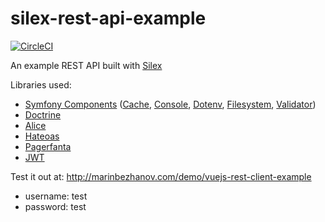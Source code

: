 # silex-rest-api-example

[![CircleCI](https://img.shields.io/circleci/project/github/mbezhanov/silex-rest-api-example.svg)]()

An example REST API built with [Silex](https://silex.symfony.com/)

Libraries used:
- [Symfony Components](https://symfony.com/components) ([Cache](https://symfony.com/components/Cache), [Console](https://symfony.com/components/Console), [Dotenv](https://symfony.com/components/Dotenv), [Filesystem](https://symfony.com/components/Filesystem), [Validator](https://symfony.com/components/Validator))
- [Doctrine](http://www.doctrine-project.org/)
- [Alice](https://github.com/nelmio/alice)
- [Hateoas](https://github.com/willdurand/Hateoas)
- [Pagerfanta](https://github.com/whiteoctober/Pagerfanta)
- [JWT](https://github.com/lcobucci/jwt)

Test it out at: http://marinbezhanov.com/demo/vuejs-rest-client-example

- username: test
- password: test
